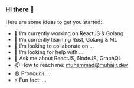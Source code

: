 ### Hi there 👋

Here are some ideas to get you started:

- 🔭 I’m currently working on ReactJS & Golang
- 🌱 I’m currently learning Rust, Golang & ML
- 👯 I’m looking to collaborate on ...
- 🤔 I’m looking for help with ...
- 💬 Ask me about ReactJS, NodeJS, GraphQL
- 📫 How to reach me: muhammad@muhajir.dev
- 😄 Pronouns: ...
- ⚡ Fun fact: ...

